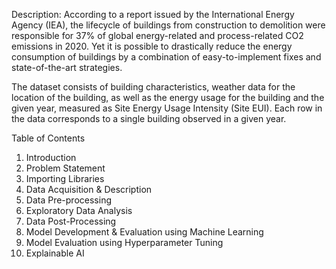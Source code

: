 Description: According to a report issued by the International Energy Agency (IEA), the lifecycle of buildings from construction to demolition were responsible for 37% of global energy-related and process-related CO2 emissions in 2020. Yet it is possible to drastically reduce the energy consumption of buildings by a combination of easy-to-implement fixes and state-of-the-art strategies.

The dataset consists of building characteristics, weather data for the location of the building, as well as the energy usage for the building and the given year, measured as Site Energy Usage Intensity (Site EUI). Each row in the data corresponds to a single building observed in a given year.


Table of Contents
1. Introduction
2. Problem Statement
3. Importing Libraries
4. Data Acquisition & Description
5. Data Pre-processing
6. Exploratory Data Analysis
7. Data Post-Processing
8. Model Development & Evaluation using Machine Learning
9. Model Evaluation using Hyperparameter Tuning
10. Explainable AI
